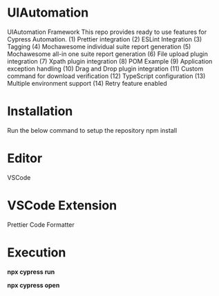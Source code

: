 # UIAutomation
UIAutomation Framework
This repo provides ready to use features for Cypress Automation.
(1) Prettier integration
(2) ESLint Integration 
(3) Tagging 
(4) Mochawesome individual suite report generation
(5) Mochawesome all-in one suite report generation
(6) File upload plugin integration 
(7) Xpath plugin integration 
(8) POM Example
(9) Application exception handling 
(10) Drag and Drop plugin integration 
(11) Custom command for download verification 
(12) TypeScript configuration
(13) Multiple environment support 
(14) Retry feature enabled

# Installation
Run the below command to setup the repository 
npm install

# Editor
VSCode

# VSCode Extension 
Prettier Code Formatter

# Execution 
**npx cypress run**

**npx cypress open**
